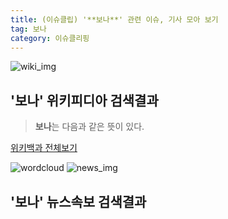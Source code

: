 ```yaml
---
title: (이슈클립) '**보나**' 관련 이슈, 기사 모아 보기
tag: 보나
category: 이슈클리핑
---
```

![wiki_img](https://user-images.githubusercontent.com/42597476/44503234-41136a80-a6d0-11e8-9071-6fc6418eafe4.png)
## **'**보나**'** 위키피디아 검색결과
>**보나**는 다음과 같은 뜻이 있다.

<a href="https://ko.wikipedia.org/wiki/보나" target="_blank">위키백과 전체보기</a>

![wordcloud](https://s3.ap-northeast-2.amazonaws.com/lyrics101-wordcloud/2018-09-21-1537460776.png)
![news_img](https://user-images.githubusercontent.com/42597476/44507050-1206f400-a6e4-11e8-8d98-7ffbfebb353f.png)
## **'**보나**'** 뉴스속보 검색결과

